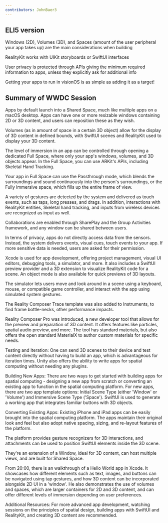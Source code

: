 ```yaml
---
contributors: JohnBaer3
---
```


## ELI5 version

Windows (2D), Volumes (3D), and Spaces (amount of the user peripheral your app takes up) are the main considerations when building

RealityKit works with UIKit storyboards or SwiftUI interfaces

User privacy is protected through APIs giving the minimum required information to apps, unless they explicitly ask for additional info

Getting your apps to run in visionOS is as simple as adding it as a target!



## Summary of WWDC Session

Apps by default launch into a Shared Space, much like multiple apps on a macOS desktop. Apps can have one or more resizable windows containing 2D or 3D content, and users can reposition these as they wish.

Volumes (as in amount of space in a certain 3D object) allow for the display of 3D content in defined bounds, with SwiftUI scenes and RealityKit used to display your 3D content.

The level of immersion in an app can be controlled through opening a dedicated Full Space, where only your app's windows, volumes, and 3D objects appear. In the Full Space, you can use ARKit's APIs, including Skeletal Hand Tracking.

Your app in Full Space can use the Passthrough mode, which blends the surroundings and sound continuously into the person's surroundings, or the Fully Immersive space, which fills up the entire frame of view.

A variety of gestures are detected by the system and delivered as touch events, such as taps, long presses, and drags. In addition, interactions with RealityKit entities, Skeletal hand tracking, and inputs from wireless devices are recognized as input as well.

Collaborations are enabled through SharePlay and the Group Activities framework, and any window can be shared between users.

In terms of privacy, apps do not directly access data from the sensors. Instead, the system delivers events, visual cues, touch events to your app. If more sensitive data is needed, users are asked for their permission.

Xcode is used for app development, offering project management, visual UI editors, debugging tools, a simulator, and more. It also includes a SwiftUI preview provider and a 3D extension to visualize RealityKit code for a scene. An object mode is also available for quick previews of 3D layouts.

The simulator lets users move and look around in a scene using a keyboard, mouse, or compatible game controller, and interact with the app using simulated system gestures.

The Reality Composer Trace template was also added to Instruments, to find frame bottle-necks, other performance impacts.

Reality Composer Pro was introduced, a new developer tool that allows for the preview and preparation of 3D content. It offers features like particles, spatial audio preview, and more. The tool has standard materials, but also offers the open standard MaterialX to author custom materials for specific needs.

Testing and Iteration: One can send 3D scenes to their device and test content directly without having to build an app, which is advantageous for iteration times. Unity also offers the ability to write apps for spatial computing without needing any plugins.

Building New Apps: There are two ways to get started with building apps for spatial computing - designing a new app from scratch or converting an existing app to function in the spatial computing platform. For new apps, there are two app template options: Initial Scene Type (either 'Window' or 'Volume') and Immersive Scene Type ('Space'). SwiftUI is used to generate a working app that integrates familiar buttons with 3D objects.

Converting Existing Apps: Existing iPhone and iPad apps can be easily brought into the spatial computing platform. The apps maintain their original look and feel but also adopt native spacing, sizing, and re-layout features of the platform.

The platform provides gesture recognizers for 3D interactions, and attachments can be used to position SwiftUI elements inside the 3D scene.

They're an extension of a Window, ideal for 3D content, can host multiple views, and are built for Shared Space.

From 20:00, there is an walkthrough of a Hello World app in Xcode. It showcases how different elements such as text, images, and buttons can be navigated using tap gestures, and how 3D content can be incorporated alongside 2D UI in a 'window'. He also demonstrates the use of volumes and spaces, which are larger containers for 2D and 3D content, and can offer different levels of immersion depending on user preferences.

Additional Resources: For more advanced app development, watching sessions on the principles of spatial design, building apps with SwiftUI and RealityKit, and creating 3D content are recommended.
